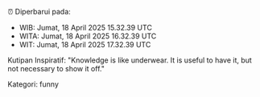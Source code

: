 ⏰ Diperbarui pada:
- WIB: Jumat, 18 April 2025 15.32.39 UTC
- WITA: Jumat, 18 April 2025 16.32.39 UTC
- WIT: Jumat, 18 April 2025 17.32.39 UTC

Kutipan Inspiratif:
"Knowledge is like underwear. It is useful to have it, but not necessary to show it off."


Kategori: funny

